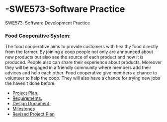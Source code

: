 # -SWE573-Software Practice
SWE573: Software Development Practice

### Food Cooperative System:  
The food cooperative aims to provide customers with healthy food directly from the farmer. By joining a coop people not only are announced about new products but also see the source of each product and how it is produced. People also can share their experience about products. Moreover they will be engaged in a friendly community where members add their advices and help each other.
Food cooperative give members a chance to volunteer to help the coop. They will also have a chance for trying new jobs the haven't done before.

* [ Project Plan. ](https://github.com/sarahbe/-SWE573-SoftwarePractice/wiki/Project-Plan) 
* [ Requirements. ](https://github.com/sarahbe/-SWE573-SoftwarePractice/wiki/Requirments)  
* [ Design Document. ](https://github.com/sarahbe/-SWE573-SoftwarePractice/wiki/Design-Document)  
* [Milestones](https://github.com/sarahbe/-SWE573-SoftwarePractice/wiki/Milestones)  
* [Revised Project Plan](https://github.com/sarahbe/-SWE573-SoftwarePractice/wiki/Revised-Plan)
  
  
